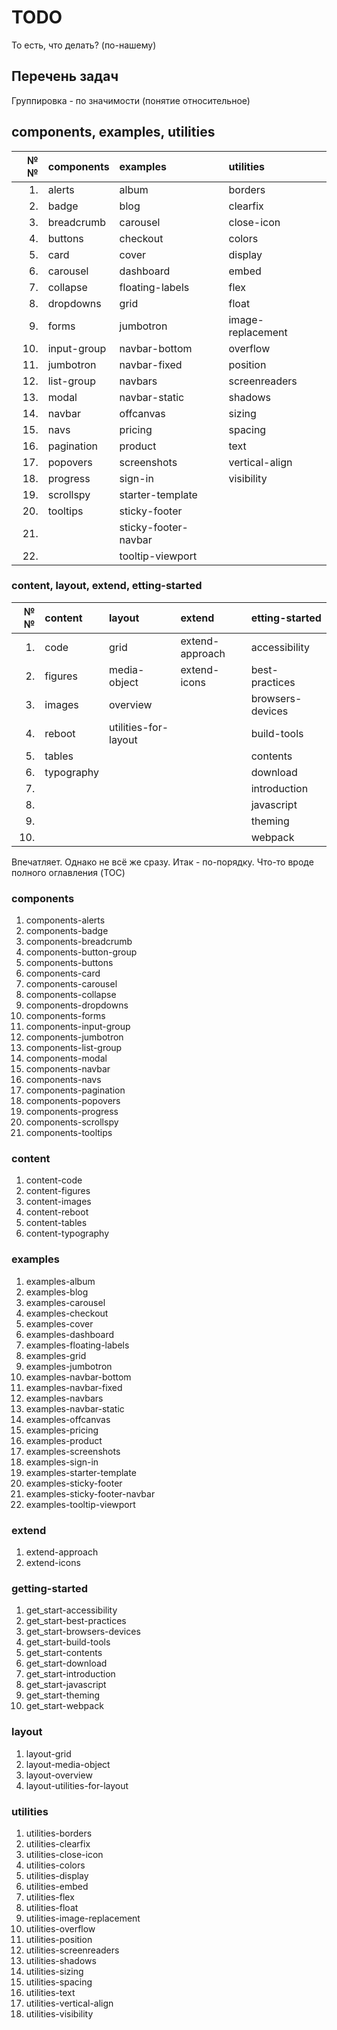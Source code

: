 # TODO

То есть, что делать? (по-нашему)

## Перечень задач

Группировка - по значимости (понятие относительное)

## components, examples, utilities

| **№№** | **components** | **examples**         | **utilities**     |
| -----: | :------------- | :------------------- | :---------------- |
|     1. | alerts         | album                | borders           |
|     2. | badge          | blog                 | clearfix          |
|     3. | breadcrumb     | carousel             | close-icon        |
|     4. | buttons        | checkout             | colors            |
|     5. | card           | cover                | display           |
|     6. | carousel       | dashboard            | embed             |
|     7. | collapse       | floating-labels      | flex              |
|     8. | dropdowns      | grid                 | float             |
|     9. | forms          | jumbotron            | image-replacement |
|    10. | input-group    | navbar-bottom        | overflow          |
|    11. | jumbotron      | navbar-fixed         | position          |
|    12. | list-group     | navbars              | screenreaders     |
|    13. | modal          | navbar-static        | shadows           |
|    14. | navbar         | offcanvas            | sizing            |
|    15. | navs           | pricing              | spacing           |
|    16. | pagination     | product              | text              |
|    17. | popovers       | screenshots          | vertical-align    |
|    18. | progress       | sign-in              | visibility        |
|    19. | scrollspy      | starter-template     |                   |
|    20. | tooltips       | sticky-footer        |                   |
|    21. |                | sticky-footer-navbar |                   |
|    22. |                | tooltip-viewport     | <!-- The End -->  |

### content, layout, extend, etting-started

| **№№** | **content** | **layout**           | **extend**      | **etting-started** |
| -----: | :---------- | :------------------- | :-------------- | :----------------- |
|     1. | code        | grid                 | extend-approach | accessibility      |
|     2. | figures     | media-object         | extend-icons    | best-practices     |
|     3. | images      | overview             |                 | browsers-devices   |
|     4. | reboot      | utilities-for-layout |                 | build-tools        |
|     5. | tables      |                      |                 | contents           |
|     6. | typography  |                      |                 | download           |
|     7. |             |                      |                 | introduction       |
|     8. |             |                      |                 | javascript         |
|     9. |             |                      |                 | theming            |
|    10. |             |                      |                 | webpack            |

Впечатляет. Однако не всё же сразу. Итак - по-порядку. Что-то вроде полного оглавления (TOC)

### components

1.  components-alerts
2.  components-badge
3.  components-breadcrumb
4.  components-button-group
5.  components-buttons
6.  components-card
7.  components-carousel
8.  components-collapse
9.  components-dropdowns
10. components-forms
11. components-input-group
12. components-jumbotron
13. components-list-group
14. components-modal
15. components-navbar
16. components-navs
17. components-pagination
18. components-popovers
19. components-progress
20. components-scrollspy
21. components-tooltips

### content

1.  content-code
2.  content-figures
3.  content-images
4.  content-reboot
5.  content-tables
6.  content-typography

### examples

1.  examples-album
2.  examples-blog
3.  examples-carousel
4.  examples-checkout
5.  examples-cover
6.  examples-dashboard
7.  examples-floating-labels
8.  examples-grid
9.  examples-jumbotron
10. examples-navbar-bottom
11. examples-navbar-fixed
12. examples-navbars
13. examples-navbar-static
14. examples-offcanvas
15. examples-pricing
16. examples-product
17. examples-screenshots
18. examples-sign-in
19. examples-starter-template
20. examples-sticky-footer
21. examples-sticky-footer-navbar
22. examples-tooltip-viewport

### extend

1.  extend-approach
2.  extend-icons

### getting-started

1.  get_start-accessibility
2.  get_start-best-practices
3.  get_start-browsers-devices
4.  get_start-build-tools
5.  get_start-contents
6.  get_start-download
7.  get_start-introduction
8.  get_start-javascript
9.  get_start-theming
10. get_start-webpack

### layout

1.  layout-grid
2.  layout-media-object
3.  layout-overview
4.  layout-utilities-for-layout

### utilities

1.  utilities-borders
2.  utilities-clearfix
3.  utilities-close-icon
4.  utilities-colors
5.  utilities-display
6.  utilities-embed
7.  utilities-flex
8.  utilities-float
9.  utilities-image-replacement
10. utilities-overflow
11. utilities-position
12. utilities-screenreaders
13. utilities-shadows
14. utilities-sizing
15. utilities-spacing
16. utilities-text
17. utilities-vertical-align
18. utilities-visibility
